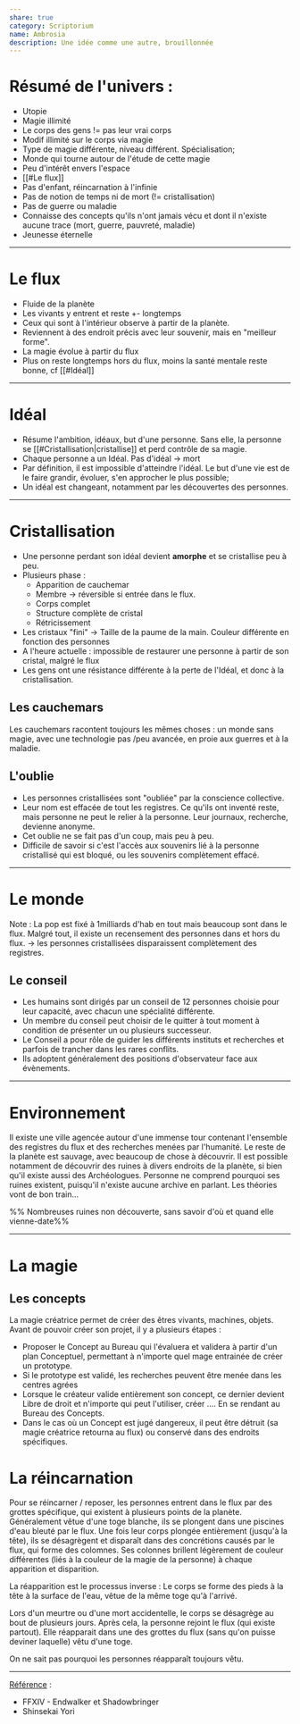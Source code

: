 ```yaml
---
share: true
category: Scriptorium
name: Ambrosia
description: Une idée comme une autre, brouillonnée
---
```


# Résumé de l'univers : 
- Utopie 
- Magie illimité
- Le corps des gens != pas leur vrai corps
- Modif illimité sur le corps via magie
- Type de magie différente, niveau différent. Spécialisation;
- Monde qui tourne autour de l'étude de cette magie 
- Peu d'intérêt envers l'espace
- [[#Le flux]]
- Pas d'enfant, réincarnation à l'infinie 
- Pas de notion de temps ni de mort (!= cristallisation)
- Pas de guerre ou maladie
- Connaisse des concepts qu'ils n'ont jamais vécu et dont il n'existe aucune trace (mort, guerre, pauvreté, maladie)
- Jeunesse éternelle

---

# Le flux
- Fluide de la planète
- Les vivants y entrent et reste +- longtemps 
- Ceux qui sont à l'intérieur observe à partir de la planète. 
- Reviennent à des endroit précis avec leur souvenir, mais en "meilleur forme". 
- La magie évolue à partir du flux
- Plus on reste longtemps hors du flux, moins la santé mentale reste bonne, cf [[#Idéal]]

---

# Idéal
- Résume l'ambition, idéaux, but d'une personne. Sans elle, la personne se [[#Cristallisation|cristallise]] et perd contrôle de sa magie.
- Chaque personne a un Idéal. Pas d'idéal → mort
- Par définition, il est impossible d'atteindre l'idéal. Le but d'une vie est de le faire grandir, évoluer, s'en approcher le plus possible;
- Un idéal est changeant, notamment par les découvertes des personnes. 

---

# Cristallisation
 - Une personne perdant son idéal devient **amorphe** et se cristallise peu à peu.
 - Plusieurs phase :
	 - Apparition de cauchemar
	 - Membre → réversible si entrée dans le flux. 
	 - Corps complet
	 - Structure complète de cristal
	 - Rétricissement 
- Les cristaux "fini" → Taille de la paume de la main. Couleur différente en fonction des personnes
- A l'heure actuelle : impossible de restaurer une personne à partir de son cristal, malgré le flux
- Les gens ont une résistance différente à la perte de l'Idéal, et donc à la cristallisation. 

## Les cauchemars
Les cauchemars racontent toujours les mêmes choses : un monde sans magie, avec une technologie pas /peu avancée, en proie aux guerres et à la maladie. 

## L'oublie
- Les personnes cristallisées sont "oubliée" par la conscience collective. 
- Leur nom est effacée de tout les registres. Ce qu'ils ont inventé reste, mais personne ne peut le relier à la personne. Leur journaux, recherche, devienne anonyme. 
- Cet oublie ne se fait pas d'un coup, mais peu à peu.
- Difficile de savoir si c'est l'accès aux souvenirs lié à la personne cristallisé qui est bloqué, ou les souvenirs complètement effacé. 

---

# Le monde
Note : La pop est fixé à 1milliards d'hab en tout mais beaucoup sont dans le flux. Malgré tout, il existe un recensement des personnes dans et hors du flux. 
→ les personnes cristallisées disparaissent complètement des registres. 

## Le conseil 
- Les humains sont dirigés par un conseil de 12 personnes choisie pour leur capacité, avec chacun une spécialité différente. 
- Un membre du conseil peut choisir de le quitter à tout moment à condition de présenter un ou plusieurs successeur.
- Le Conseil a pour rôle de guider les différents instituts et recherches et parfois de trancher dans les rares conflits. 
- Ils adoptent généralement des positions d'observateur face aux évènements. 

---

# Environnement
Il existe une ville agencée autour d'une immense tour contenant l'ensemble des registres du flux et des recherches menées par l'humanité. Le reste de la planète est sauvage, avec beaucoup de chose à découvrir. Il est possible notamment de découvrir des ruines à divers endroits de la planète, si bien qu'il existe aussi des Archéologues. Personne ne comprend pourquoi ses ruines existent, puisqu'il n'existe aucune archive en parlant. Les théories vont de bon train... 

%% Nombreuses ruines non découverte, sans savoir d'où et quand elle vienne-date%%

---

# La magie
## Les concepts
La magie créatrice permet de créer des êtres vivants, machines, objets. Avant de pouvoir créer son projet, il y a plusieurs étapes : 
- Proposer le Concept au Bureau qui l'évaluera et validera à partir d'un plan Conceptuel, permettant à n'importe quel mage entrainée de créer un prototype.
- Si le prototype est validé, les recherches peuvent être menée dans les centres agrées 
- Lorsque le créateur valide entièrement son concept, ce dernier devient Libre de droit et n'importe qui peut l'utiliser, créer .... En se rendant au Bureau des Concepts. 
- Dans le cas où un Concept est jugé dangereux, il peut être détruit (sa magie créatrice retourna au flux) ou conservé dans des endroits spécifiques.

# La réincarnation

Pour se réincarner / reposer, les personnes entrent dans le flux par des grottes spécifique, qui existent à plusieurs points de la planète. Généralement vêtue d'une toge blanche, ils se plongent dans une piscines d'eau bleuté par le flux. Une fois leur corps plongée entièrement (jusqu'à la tête), ils se désagrègent et disparaît dans des concrétions causés par le flux, qui forme des colomnes. Ses colonnes brillent légèrement de couleur différentes (liés à la couleur de la magie de la personne) à chaque apparition et disparition.

La réapparition est le processus inverse : Le corps se forme des pieds à la tête à la surface de l'eau, vêtue de la même toge qu'à l'arrivé.

Lors d'un meurtre ou d'une mort accidentelle, le corps se désagrège au bout de plusieurs jours. Après cela, la personne rejoint le flux (qui existe partout). Elle réapparait dans une des grottes du flux (sans qu'on puisse deviner laquelle) vêtu d'une toge. 

On ne sait pas pourquoi les personnes réapparaît toujours vêtu. 

---
<u>Référence</u> :
- FFXIV - Endwalker et Shadowbringer
- Shinsekai Yori

 